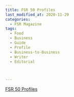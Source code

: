 ```yaml
---
title: FSR 50 Profiles
last_modified_at: 2020-11-29
categories:
  - FSR Magazine
tags:
  - Food
  - Business
  - Guide
  - Profile
  - Business-to-Business
  - Writer
  - Editorial 



---
```


[FSR 50 Profiles](http://www.omagdigital.com/publication/?i=603402&ver=html5&p=48)
